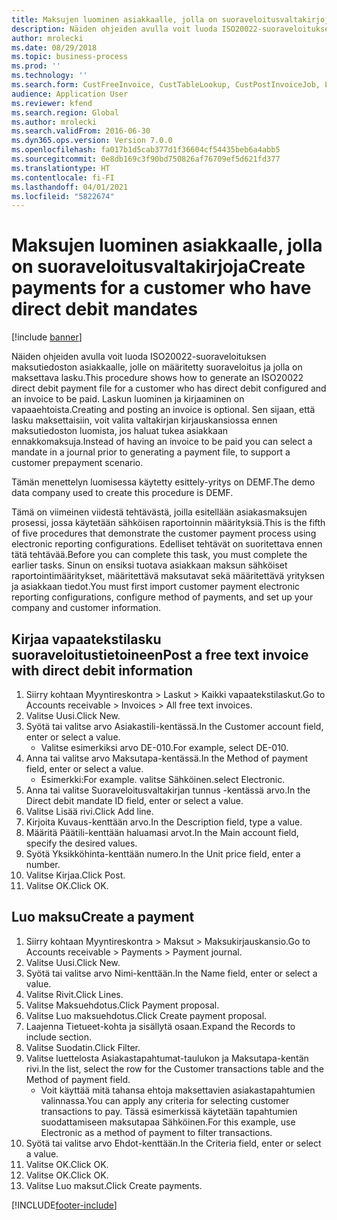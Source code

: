 ```yaml
---
title: Maksujen luominen asiakkaalle, jolla on suoraveloitusvaltakirjoja
description: Näiden ohjeiden avulla voit luoda ISO20022-suoraveloituksen maksutiedoston asiakkaalle, jolle on määritetty suoraveloitus ja jolla on maksettava lasku.
author: mrolecki
ms.date: 08/29/2018
ms.topic: business-process
ms.prod: ''
ms.technology: ''
ms.search.form: CustFreeInvoice, CustTableLookup, CustPostInvoiceJob, LedgerJournalTable, LedgerJournalTransCustPaym, SysQueryForm, CustPaymProposalEdit, BankAccountTableLookUp
audience: Application User
ms.reviewer: kfend
ms.search.region: Global
ms.author: mrolecki
ms.search.validFrom: 2016-06-30
ms.dyn365.ops.version: Version 7.0.0
ms.openlocfilehash: fa017b1d5cab377d1f36604cf54435beb6a4abb5
ms.sourcegitcommit: 0e8db169c3f90bd750826af76709ef5d621fd377
ms.translationtype: HT
ms.contentlocale: fi-FI
ms.lasthandoff: 04/01/2021
ms.locfileid: "5822674"
---
```

# <a name="create-payments-for-a-customer-who-have-direct-debit-mandates"></a><span data-ttu-id="4426a-103">Maksujen luominen asiakkaalle, jolla on suoraveloitusvaltakirjoja</span><span class="sxs-lookup"><span data-stu-id="4426a-103">Create payments for a customer who have direct debit mandates</span></span>

[!include [banner](../../includes/banner.md)]

<span data-ttu-id="4426a-104">Näiden ohjeiden avulla voit luoda ISO20022-suoraveloituksen maksutiedoston asiakkaalle, jolle on määritetty suoraveloitus ja jolla on maksettava lasku.</span><span class="sxs-lookup"><span data-stu-id="4426a-104">This procedure shows how to generate an ISO20022 direct debit payment file for a customer who has direct debit configured and an invoice to be paid.</span></span> <span data-ttu-id="4426a-105">Laskun luominen ja kirjaaminen on vapaaehtoista.</span><span class="sxs-lookup"><span data-stu-id="4426a-105">Creating and posting an invoice is optional.</span></span> <span data-ttu-id="4426a-106">Sen sijaan, että lasku maksettaisiin, voit valita valtakirjan kirjauskansiossa ennen maksutiedoston luomista, jos haluat tukea asiakkaan ennakkomaksuja.</span><span class="sxs-lookup"><span data-stu-id="4426a-106">Instead of having an invoice to be paid you can select a mandate in a journal prior to generating a payment file, to support a customer prepayment scenario.</span></span>



<span data-ttu-id="4426a-107">Tämän menettelyn luomisessa käytetty esittely-yritys on DEMF.</span><span class="sxs-lookup"><span data-stu-id="4426a-107">The demo data company used to create this procedure is DEMF.</span></span>



<span data-ttu-id="4426a-108">Tämä on viimeinen viidestä tehtävästä, joilla esitellään asiakasmaksujen prosessi, jossa käytetään sähköisen raportoinnin määrityksiä.</span><span class="sxs-lookup"><span data-stu-id="4426a-108">This is the fifth of five procedures that demonstrate the customer payment process using electronic reporting configurations.</span></span> <span data-ttu-id="4426a-109">Edelliset tehtävät on suoritettava ennen tätä tehtävää.</span><span class="sxs-lookup"><span data-stu-id="4426a-109">Before you can complete this task, you must complete the earlier tasks.</span></span> <span data-ttu-id="4426a-110">Sinun on ensiksi tuotava asiakkaan maksun sähköiset raportointimääritykset, määritettävä maksutavat sekä määritettävä yrityksen ja asiakkaan tiedot.</span><span class="sxs-lookup"><span data-stu-id="4426a-110">You must first import customer payment electronic reporting configurations, configure method of payments, and set up your company and customer information.</span></span> 


## <a name="post-a-free-text-invoice-with-direct-debit-information"></a><span data-ttu-id="4426a-111">Kirjaa vapaatekstilasku suoraveloitustietoineen</span><span class="sxs-lookup"><span data-stu-id="4426a-111">Post a free text invoice with direct debit information</span></span>
1. <span data-ttu-id="4426a-112">Siirry kohtaan Myyntireskontra > Laskut > Kaikki vapaatekstilaskut.</span><span class="sxs-lookup"><span data-stu-id="4426a-112">Go to Accounts receivable > Invoices > All free text invoices.</span></span>
2. <span data-ttu-id="4426a-113">Valitse Uusi.</span><span class="sxs-lookup"><span data-stu-id="4426a-113">Click New.</span></span>
3. <span data-ttu-id="4426a-114">Syötä tai valitse arvo Asiakastili-kentässä.</span><span class="sxs-lookup"><span data-stu-id="4426a-114">In the Customer account field, enter or select a value.</span></span>
    * <span data-ttu-id="4426a-115">Valitse esimerkiksi arvo DE-010.</span><span class="sxs-lookup"><span data-stu-id="4426a-115">For example, select DE-010.</span></span>  
4. <span data-ttu-id="4426a-116">Anna tai valitse arvo Maksutapa-kentässä.</span><span class="sxs-lookup"><span data-stu-id="4426a-116">In the Method of payment field, enter or select a value.</span></span>
    * <span data-ttu-id="4426a-117">Esimerkki:</span><span class="sxs-lookup"><span data-stu-id="4426a-117">For example.</span></span> <span data-ttu-id="4426a-118">valitse Sähköinen.</span><span class="sxs-lookup"><span data-stu-id="4426a-118">select Electronic.</span></span>  
5. <span data-ttu-id="4426a-119">Anna tai valitse Suoraveloitusvaltakirjan tunnus -kentässä arvo.</span><span class="sxs-lookup"><span data-stu-id="4426a-119">In the Direct debit mandate ID field, enter or select a value.</span></span>
6. <span data-ttu-id="4426a-120">Valitse Lisää rivi.</span><span class="sxs-lookup"><span data-stu-id="4426a-120">Click Add line.</span></span>
7. <span data-ttu-id="4426a-121">Kirjoita Kuvaus-kenttään arvo.</span><span class="sxs-lookup"><span data-stu-id="4426a-121">In the Description field, type a value.</span></span>
8. <span data-ttu-id="4426a-122">Määritä Päätili-kenttään haluamasi arvot.</span><span class="sxs-lookup"><span data-stu-id="4426a-122">In the Main account field, specify the desired values.</span></span>
9. <span data-ttu-id="4426a-123">Syötä Yksikköhinta-kenttään numero.</span><span class="sxs-lookup"><span data-stu-id="4426a-123">In the Unit price field, enter a number.</span></span>
10. <span data-ttu-id="4426a-124">Valitse Kirjaa.</span><span class="sxs-lookup"><span data-stu-id="4426a-124">Click Post.</span></span>
11. <span data-ttu-id="4426a-125">Valitse OK.</span><span class="sxs-lookup"><span data-stu-id="4426a-125">Click OK.</span></span>

## <a name="create-a-payment"></a><span data-ttu-id="4426a-126">Luo maksu</span><span class="sxs-lookup"><span data-stu-id="4426a-126">Create a payment</span></span>
1. <span data-ttu-id="4426a-127">Siirry kohtaan Myyntireskontra > Maksut > Maksukirjauskansio.</span><span class="sxs-lookup"><span data-stu-id="4426a-127">Go to Accounts receivable > Payments > Payment journal.</span></span>
2. <span data-ttu-id="4426a-128">Valitse Uusi.</span><span class="sxs-lookup"><span data-stu-id="4426a-128">Click New.</span></span>
3. <span data-ttu-id="4426a-129">Syötä tai valitse arvo Nimi-kenttään.</span><span class="sxs-lookup"><span data-stu-id="4426a-129">In the Name field, enter or select a value.</span></span>
4. <span data-ttu-id="4426a-130">Valitse Rivit.</span><span class="sxs-lookup"><span data-stu-id="4426a-130">Click Lines.</span></span>
5. <span data-ttu-id="4426a-131">Valitse Maksuehdotus.</span><span class="sxs-lookup"><span data-stu-id="4426a-131">Click Payment proposal.</span></span>
6. <span data-ttu-id="4426a-132">Valitse Luo maksuehdotus.</span><span class="sxs-lookup"><span data-stu-id="4426a-132">Click Create payment proposal.</span></span>
7. <span data-ttu-id="4426a-133">Laajenna Tietueet-kohta ja sisällytä osaan.</span><span class="sxs-lookup"><span data-stu-id="4426a-133">Expand the Records to include section.</span></span>
8. <span data-ttu-id="4426a-134">Valitse Suodatin.</span><span class="sxs-lookup"><span data-stu-id="4426a-134">Click Filter.</span></span>
9. <span data-ttu-id="4426a-135">Valitse luettelosta Asiakastapahtumat-taulukon ja Maksutapa-kentän rivi.</span><span class="sxs-lookup"><span data-stu-id="4426a-135">In the list, select the row for the Customer transactions table and the Method of payment field.</span></span>
    * <span data-ttu-id="4426a-136">Voit käyttää mitä tahansa ehtoja maksettavien asiakastapahtumien valinnassa.</span><span class="sxs-lookup"><span data-stu-id="4426a-136">You can apply any criteria for selecting customer transactions to pay.</span></span> <span data-ttu-id="4426a-137">Tässä esimerkissä käytetään tapahtumien suodattamiseen maksutapaa Sähköinen.</span><span class="sxs-lookup"><span data-stu-id="4426a-137">For this example, use Electronic as a method of payment to filter transactions.</span></span>  
10. <span data-ttu-id="4426a-138">Syötä tai valitse arvo Ehdot-kenttään.</span><span class="sxs-lookup"><span data-stu-id="4426a-138">In the Criteria field, enter or select a value.</span></span>
11. <span data-ttu-id="4426a-139">Valitse OK.</span><span class="sxs-lookup"><span data-stu-id="4426a-139">Click OK.</span></span>
12. <span data-ttu-id="4426a-140">Valitse OK.</span><span class="sxs-lookup"><span data-stu-id="4426a-140">Click OK.</span></span>
13. <span data-ttu-id="4426a-141">Valitse Luo maksut.</span><span class="sxs-lookup"><span data-stu-id="4426a-141">Click Create payments.</span></span>


[!INCLUDE[footer-include](../../../includes/footer-banner.md)]